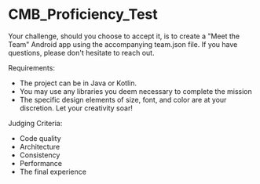 # CMB_Proficiency_Test

Your challenge, should you choose to accept it, is to create a "Meet the Team" Android app using the accompanying team.json file. If you have questions, please don't hesitate to reach out.

Requirements:
* The project can be in Java or Kotlin.
* You may use any libraries you deem necessary to complete the mission
* The specific design elements of size, font, and color are at your discretion. Let your creativity soar!

Judging Criteria:
* Code quality
* Architecture
* Consistency
* Performance
* The final experience
